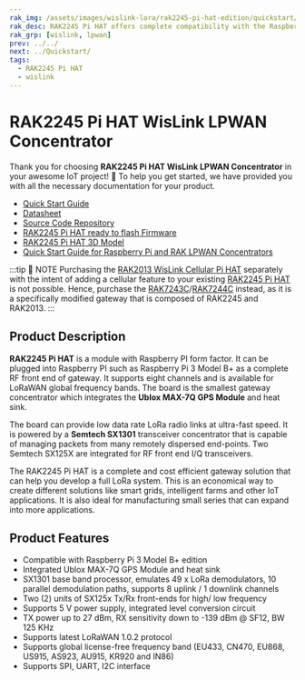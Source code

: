 ```yaml
---
rak_img: /assets/images/wislink-lora/rak2245-pi-hat-edition/quickstart/1.product-overview/1.index/RAK2245-PiHat_home.png
rak_desc: RAK2245 Pi HAT offers complete compatibility with the Raspberry Pi 40-pin header for an easy LoRaWAN solution deployment. It provides a low data rate LoRa radio links in ultra-fast speed and can manage packets from remotely disperse endpoints. This module integrates GPS module and a heat sink for better thermal dissipation and overall device performance. 
rak_grp: [wislink, lpwan]
prev: ../../
next: ../Quickstart/
tags:
  - RAK2245 Pi HAT
  - wislink
---
```


# RAK2245 Pi HAT WisLink LPWAN Concentrator

Thank you for choosing **RAK2245 Pi HAT WisLink LPWAN Concentrator** in your awesome IoT project! 🎉 To help you get started, we have provided you with all the necessary documentation for your product.

* [Quick Start Guide](../Quickstart/)
* [Datasheet](../Datasheet/)
* [Source Code Repository](https://github.com/RAKWireless/rak_common_for_gateway)
* [RAK2245 Pi HAT ready to flash Firmware](https://downloads.rakwireless.com/LoRa/RAK2245-Pi-HAT/Firmware/RAK2245_Latest_Firmware.zip)
* [RAK2245 Pi HAT 3D Model](https://downloads.rakwireless.com/3D_File/WisLink/PWB-RAK2245_PI_HAT.stp)
* [Quick Start Guide for Raspberry Pi and RAK LPWAN Concentrators](https://docs.rakwireless.com/Knowledge-Hub/Learn/Raspberry-Pi-and-RAK-LPWAN-Concentrators/)



:::tip 📝 NOTE
Purchasing the [RAK2013 WisLink Cellular Pi HAT](https://store.rakwireless.com/products/rak2013-cellular-pi-hat?utm_source=RAK2013WisLink-LTE&utm_medium=Document&utm_campaign=BuyFromStore) separately with the intent of adding a cellular feature to your existing [RAK2245 Pi HAT](https://store.rakwireless.com/products/rak2245-pi-hat/?utm_source=RAK2245PiHATWisLink-LoRa&utm_medium=Document&utm_campaign=BuyFromStore) is not possible. Hence, purchase the [RAK7243C](https://store.rakwireless.com/products/rak7243c-pilot-gateway?variant=32094762139693&utm_source=RAK7243CD3%2BGateway&utm_medium=Document&utm_campaign=BuyFromStore)/[RAK7244C](https://store.rakwireless.com/products/rak7244-lpwan-developer-gateway?variant=31446039691309&utm_source=RAK7244CDeveloperD4%2B&utm_medium=Document&utm_campaign=BuyFromStore) instead, as it is a specifically modified gateway that is composed of RAK2245 and RAK2013.
:::

## Product Description

**RAK2245 Pi HAT** is a module with Raspberry PI form factor. It can be plugged into
Raspberry PI such as Raspberry Pi 3 Model B+ as a complete RF front end of gateway. It supports eight channels and is available for LoRaWAN global frequency bands. The board is the smallest gateway concentrator which integrates the **Ublox MAX-7Q GPS Module** and heat sink.

The board can provide low data rate LoRa radio links at ultra-fast speed. It is powered by a **Semtech SX1301** transceiver concentrator that is capable of managing packets from many remotely dispersed end-points. Two Semtech SX125X are integrated for RF front end I/Q transceivers.

The RAK2245 Pi HAT is a complete and cost efficient gateway solution that can help you develop a full LoRa system. This is an economical way to create different solutions like smart grids, intelligent farms and other IoT applications. It is also ideal for manufacturing small series that can expand into more applications.



## Product Features

- Compatible with Raspberry Pi 3 Model B+ edition
- Integrated Ublox MAX-7Q GPS Module and heat sink
- SX1301 base band processor, emulates 49 x LoRa demodulators, 10 parallel demodulation paths, supports 8 uplink / 1 downlink channels
- Two (2) units of SX125x Tx/Rx front-ends for high/ low frequency
- Supports 5&nbsp;V power supply, integrated level conversion circuit
- TX power up to 27&nbsp;dBm, RX sensitivity down to -139&nbsp;dBm @ SF12, BW 125&nbsp;KHz
- Supports latest LoRaWAN 1.0.2 protocol
- Supports global license-free frequency band (EU433, CN470, EU868, US915, AS923, AU915, KR920 and IN86)
- Supports SPI, UART, I2C interface

